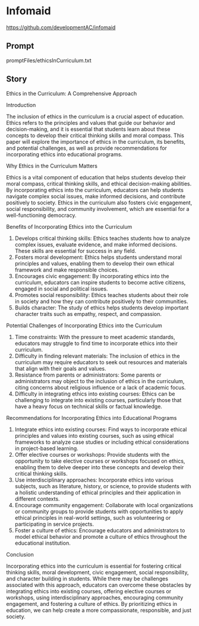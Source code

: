 # Infomaid

https://github.com/developmentAC/infomaid

## Prompt

promptFiles/ethicsInCurriculum.txt

## Story

 
Ethics in the Curriculum: A Comprehensive Approach

Introduction

The inclusion of ethics in the curriculum is a crucial aspect of education. Ethics refers to the principles and values that guide our behavior and decision-making, and it is essential that students learn about these concepts to develop their critical thinking skills and moral compass. This paper will explore the importance of ethics in the curriculum, its benefits, and potential challenges, as well as provide recommendations for incorporating ethics into educational programs.

Why Ethics in the Curriculum Matters

Ethics is a vital component of education that helps students develop their moral compass, critical thinking skills, and ethical decision-making abilities. By incorporating ethics into the curriculum, educators can help students navigate complex social issues, make informed decisions, and contribute positively to society. Ethics in the curriculum also fosters civic engagement, social responsibility, and community involvement, which are essential for a well-functioning democracy.

Benefits of Incorporating Ethics into the Curriculum

1. Develops critical thinking skills: Ethics teaches students how to analyze complex issues, evaluate evidence, and make informed decisions. These skills are essential for success in any field.
2. Fosters moral development: Ethics helps students understand moral principles and values, enabling them to develop their own ethical framework and make responsible choices.
3. Encourages civic engagement: By incorporating ethics into the curriculum, educators can inspire students to become active citizens, engaged in social and political issues.
4. Promotes social responsibility: Ethics teaches students about their role in society and how they can contribute positively to their communities.
5. Builds character: The study of ethics helps students develop important character traits such as empathy, respect, and compassion.

Potential Challenges of Incorporating Ethics into the Curriculum

1. Time constraints: With the pressure to meet academic standards, educators may struggle to find time to incorporate ethics into their curriculum.
2. Difficulty in finding relevant materials: The inclusion of ethics in the curriculum may require educators to seek out resources and materials that align with their goals and values.
3. Resistance from parents or administrators: Some parents or administrators may object to the inclusion of ethics in the curriculum, citing concerns about religious influence or a lack of academic focus.
4. Difficulty in integrating ethics into existing courses: Ethics can be challenging to integrate into existing courses, particularly those that have a heavy focus on technical skills or factual knowledge.

Recommendations for Incorporating Ethics into Educational Programs

1. Integrate ethics into existing courses: Find ways to incorporate ethical principles and values into existing courses, such as using ethical frameworks to analyze case studies or including ethical considerations in project-based learning.
2. Offer elective courses or workshops: Provide students with the opportunity to take elective courses or workshops focused on ethics, enabling them to delve deeper into these concepts and develop their critical thinking skills.
3. Use interdisciplinary approaches: Incorporate ethics into various subjects, such as literature, history, or science, to provide students with a holistic understanding of ethical principles and their application in different contexts.
4. Encourage community engagement: Collaborate with local organizations or community groups to provide students with opportunities to apply ethical principles in real-world settings, such as volunteering or participating in service projects.
5. Foster a culture of ethics: Encourage educators and administrators to model ethical behavior and promote a culture of ethics throughout the educational institution.

Conclusion

Incorporating ethics into the curriculum is essential for fostering critical thinking skills, moral development, civic engagement, social responsibility, and character building in students. While there may be challenges associated with this approach, educators can overcome these obstacles by integrating ethics into existing courses, offering elective courses or workshops, using interdisciplinary approaches, encouraging community engagement, and fostering a culture of ethics. By prioritizing ethics in education, we can help create a more compassionate, responsible, and just society.

